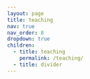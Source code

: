 ```yaml
---
layout: page
title: teaching
nav: true
nav_order: 8
dropdown: true
children:
  - title: teaching
    permalink: /teaching/
  - title: divider
---
```

